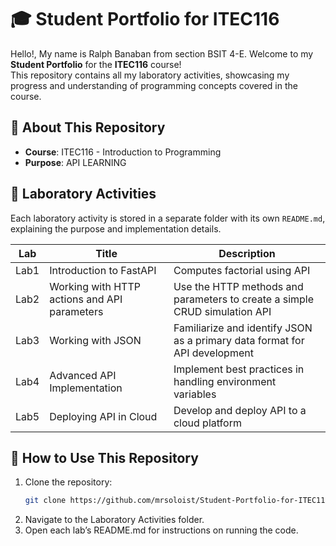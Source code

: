 # 🎓 Student Portfolio for ITEC116

Hello!, My name is Ralph Banaban from section BSIT 4-E. Welcome to my **Student Portfolio** for the **ITEC116** course!  
This repository contains all my laboratory activities, showcasing my progress and understanding of programming concepts covered in the course.

## 📌 About This Repository
- **Course**: ITEC116 - Introduction to Programming  
- **Purpose**: API LEARNING  

## 📖 Laboratory Activities
Each laboratory activity is stored in a separate folder with its own `README.md`, explaining the purpose and implementation details.

| Lab | Title | Description |
|-----|-------|------------|
| Lab1 | Introduction to FastAPI | Computes factorial using API |
| Lab2 | Working with HTTP actions and API parameters | Use the HTTP methods and parameters to create a simple CRUD simulation API |
| Lab3 | Working with JSON | Familiarize and identify JSON as a primary data format for API development |
| Lab4 | Advanced API Implementation | Implement best practices in handling environment variables  |
| Lab5 | Deploying API in Cloud | Develop and deploy API to a cloud platform  |

## 🚀 How to Use This Repository
1. Clone the repository:
   ```bash
   git clone https://github.com/mrsoloist/Student-Portfolio-for-ITEC116.git
2. Navigate to the Laboratory Activities folder.
3. Open each lab’s README.md for instructions on running the code.

